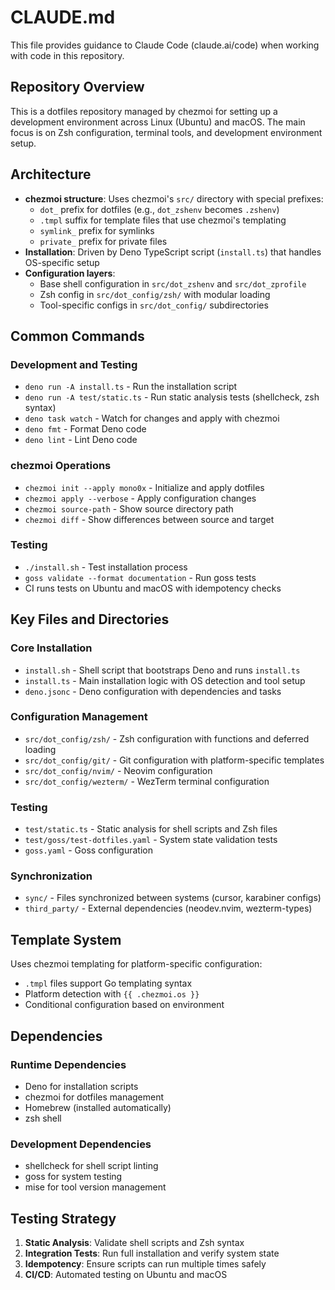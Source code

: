 # CLAUDE.md

This file provides guidance to Claude Code (claude.ai/code) when working with code in this repository.

## Repository Overview

This is a dotfiles repository managed by chezmoi for setting up a development environment across Linux (Ubuntu) and macOS. The main focus is on Zsh configuration, terminal tools, and development environment setup.

## Architecture

- **chezmoi structure**: Uses chezmoi's `src/` directory with special prefixes:
  - `dot_` prefix for dotfiles (e.g., `dot_zshenv` becomes `.zshenv`)
  - `.tmpl` suffix for template files that use chezmoi's templating
  - `symlink_` prefix for symlinks
  - `private_` prefix for private files
- **Installation**: Driven by Deno TypeScript script (`install.ts`) that handles OS-specific setup
- **Configuration layers**:
  - Base shell configuration in `src/dot_zshenv` and `src/dot_zprofile`
  - Zsh config in `src/dot_config/zsh/` with modular loading
  - Tool-specific configs in `src/dot_config/` subdirectories

## Common Commands

### Development and Testing
- `deno run -A install.ts` - Run the installation script
- `deno run -A test/static.ts` - Run static analysis tests (shellcheck, zsh syntax)
- `deno task watch` - Watch for changes and apply with chezmoi
- `deno fmt` - Format Deno code
- `deno lint` - Lint Deno code

### chezmoi Operations
- `chezmoi init --apply mono0x` - Initialize and apply dotfiles
- `chezmoi apply --verbose` - Apply configuration changes
- `chezmoi source-path` - Show source directory path
- `chezmoi diff` - Show differences between source and target

### Testing
- `./install.sh` - Test installation process
- `goss validate --format documentation` - Run goss tests
- CI runs tests on Ubuntu and macOS with idempotency checks

## Key Files and Directories

### Core Installation
- `install.sh` - Shell script that bootstraps Deno and runs `install.ts`
- `install.ts` - Main installation logic with OS detection and tool setup
- `deno.jsonc` - Deno configuration with dependencies and tasks

### Configuration Management
- `src/dot_config/zsh/` - Zsh configuration with functions and deferred loading
- `src/dot_config/git/` - Git configuration with platform-specific templates
- `src/dot_config/nvim/` - Neovim configuration
- `src/dot_config/wezterm/` - WezTerm terminal configuration

### Testing
- `test/static.ts` - Static analysis for shell scripts and Zsh files
- `test/goss/test-dotfiles.yaml` - System state validation tests
- `goss.yaml` - Goss configuration

### Synchronization
- `sync/` - Files synchronized between systems (cursor, karabiner configs)
- `third_party/` - External dependencies (neodev.nvim, wezterm-types)

## Template System

Uses chezmoi templating for platform-specific configuration:
- `.tmpl` files support Go templating syntax
- Platform detection with `{{ .chezmoi.os }}`
- Conditional configuration based on environment

## Dependencies

### Runtime Dependencies
- Deno for installation scripts
- chezmoi for dotfiles management
- Homebrew (installed automatically)
- zsh shell

### Development Dependencies
- shellcheck for shell script linting
- goss for system testing
- mise for tool version management

## Testing Strategy

1. **Static Analysis**: Validate shell scripts and Zsh syntax
2. **Integration Tests**: Run full installation and verify system state
3. **Idempotency**: Ensure scripts can run multiple times safely
4. **CI/CD**: Automated testing on Ubuntu and macOS